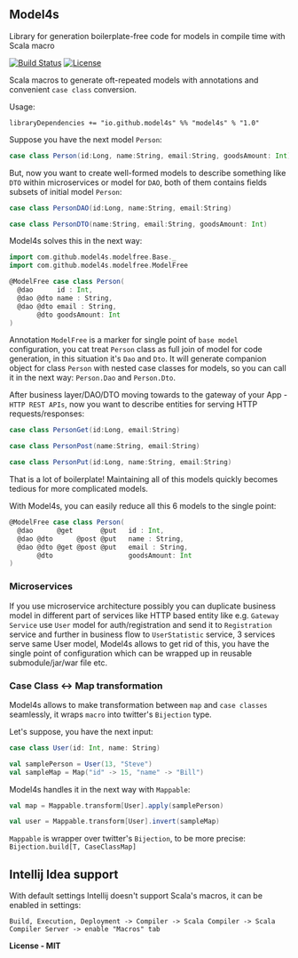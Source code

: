 ## Model4s
Library for generation boilerplate-free code for models in compile time with Scala macro

[![Build Status](https://api.travis-ci.org/model4s/model4s.png)](https://travis-ci.org/model4s/model4s/)
[![License](https://img.shields.io/badge/license-MIT-green.svg)](https://github.com/scala-jedis/model4s/blob/master/LICENSE)

Scala macros to generate oft-repeated models with annotations and convenient `case class` conversion.

Usage:
````
libraryDependencies += "io.github.model4s" %% "model4s" % "1.0"
````

Suppose you have the next model `Person`:
```scala
case class Person(id:Long, name:String, email:String, goodsAmount: Int)
```

But, now you want to create well-formed models to describe something like `DTO` within 
microservices or model for `DAO`, both of them contains fields subsets of initial model `Person`:

```scala
case class PersonDAO(id:Long, name:String, email:String)

case class PersonDTO(name:String, email:String, goodsAmount: Int)
```

Model4s solves this in the next way:

```scala
import com.github.model4s.modelfree.Base._
import com.github.model4s.modelfree.ModelFree

@ModelFree case class Person(
  @dao      id : Int,
  @dao @dto name : String,
  @dao @dto email : String,
       @dto goodsAmount: Int
)
```

Annotation `ModelFree` is a marker for single point of `base model` configuration,
you cat treat `Person` class as full join of model for code generation, in this situation it's `Dao` and `Dto`.
It will generate companion object for class `Person` with nested case classes for models, so you can call it in 
the next way: `Person.Dao` and `Person.Dto`.

After business layer/DAO/DTO moving towards to the gateway of your App - `HTTP REST APIs`, now you want to describe
entities for serving HTTP requests/responses:

```scala
case class PersonGet(id:Long, email:String)

case class PersonPost(name:String, email:String)

case class PersonPut(id:Long, name:String, email:String)
```

That is a lot of boilerplate! Maintaining all of this models quickly becomes tedious for more complicated models.

With Model4s, you can easily reduce all this 6 models to the single point:

```scala
@ModelFree case class Person(
  @dao      @get       @put   id : Int,
  @dao @dto      @post @put   name : String,
  @dao @dto @get @post @put   email : String,
       @dto                   goodsAmount: Int
)
```

### Microservices

If you use microservice architecture possibly you can duplicate business model in different part of services
like HTTP based entity like e.g. `Gateway Service` use `User` model for auth/registration and send it to 
`Registration` service and further in business flow to `UserStatistic` service, 3 services serve same User model,
Model4s allows to get rid of this, you have the single point of configuration which can be wrapped up in reusable
submodule/jar/war file etc.

### Case Class <-> Map transformation
Model4s allows to make transformation between `map` and `case classes` seamlessly, it wraps `macro` into 
twitter's `Bijection` type.

Let's suppose, you have the next input:

```scala
case class User(id: Int, name: String)

val samplePerson = User(13, "Steve")
val sampleMap = Map("id" -> 15, "name" -> "Bill")
```

Model4s handles it in the next way with `Mappable`:

```scala
val map = Mappable.transform[User].apply(samplePerson)

val user = Mappable.transform[User].invert(sampleMap)
```

`Mappable` is wrapper over twitter's `Bijection`, to be more precise: `Bijection.build[T, CaseClassMap]`

## Intellij Idea support
With default settings Intellij doesn't support Scala's macros, it can be enabled in settings:
 
```Build, Execution, Deployment -> Compiler -> Scala Compiler -> Scala Compiler Server -> enable "Macros" tab``` 

**License - MIT**